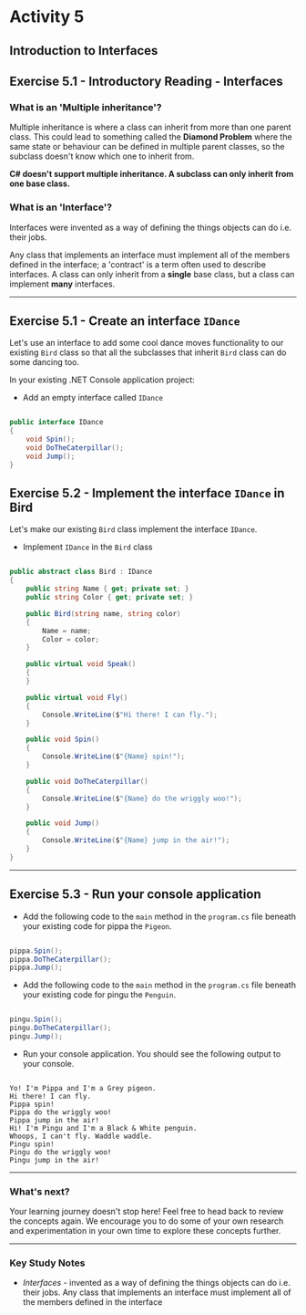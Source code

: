 # Activity 5
## Introduction to Interfaces

## Exercise 5.1 - Introductory Reading - Interfaces

### What is an 'Multiple inheritance'?

Multiple inheritance is where a class can inherit from more than one parent class. This could lead to something called the **Diamond Problem** where the same state or behaviour can be defined in multiple parent classes, so the subclass doesn't know which one to inherit from. 

**C# doesn't support multiple inheritance. A subclass can only inherit from one base class.**

### What is an 'Interface'?

Interfaces were invented as a way of defining the things objects can do i.e. their jobs.

Any class that implements an interface must implement all of the members defined in the interface; a 'contract' is a term often used to describe interfaces. A class can only inherit from a **single** base class, but a class can implement **many** interfaces.

---

## Exercise 5.1 - Create an interface `IDance`

Let's use an interface to add some cool dance moves functionality to our existing `Bird` class so that all the subclasses that inherit `Bird` class can do some dancing too.

In your existing .NET Console application project:

- Add an empty interface called `IDance`

```csharp

public interface IDance
{
    void Spin();
    void DoTheCaterpillar();
    void Jump();
}

```

## Exercise 5.2 - Implement the interface `IDance` in Bird

Let's make our existing `Bird` class implement the interface `IDance`.

- Implement `IDance` in the `Bird` class

```csharp

public abstract class Bird : IDance
{
    public string Name { get; private set; }
    public string Color { get; private set; }

    public Bird(string name, string color)
    {
        Name = name;
        Color = color;
    }

    public virtual void Speak() 
    {
    }

    public virtual void Fly() 
    {
        Console.WriteLine($"Hi there! I can fly.");
    }

    public void Spin() 
    {
        Console.WriteLine($"{Name} spin!");
    }

    public void DoTheCaterpillar()
    {
        Console.WriteLine($"{Name} do the wriggly woo!");
    }

    public void Jump()
    {
        Console.WriteLine($"{Name} jump in the air!");
    }
}

```

---

## Exercise 5.3 - Run your console application

- Add the following code to the `main` method in the `program.cs` file beneath your existing code for pippa the `Pigeon`.

```csharp

pippa.Spin();
pippa.DoTheCaterpillar();
pippa.Jump();

```

- Add the following code to the `main` method in the `program.cs` file beneath your existing code for pingu the `Penguin`.

```csharp

pingu.Spin();
pingu.DoTheCaterpillar();
pingu.Jump();

```

- Run your console application. You should see the following output to your console.

```

Yo! I'm Pippa and I'm a Grey pigeon.
Hi there! I can fly.
Pippa spin!
Pippa do the wriggly woo!
Pippa jump in the air!
Hi! I'm Pingu and I'm a Black & White penguin.
Whoops, I can't fly. Waddle waddle.
Pingu spin!
Pingu do the wriggly woo!
Pingu jump in the air!

```
---

### What's next?

Your learning journey doesn't stop here! Feel free to head back to review the concepts again. We encourage you to do some of your own research and experimentation in your own time to explore these concepts further.

---

### Key Study Notes

- *Interfaces* - invented as a way of defining the things objects can do i.e. their jobs. Any class that implements an interface must implement all of the members defined in the interface